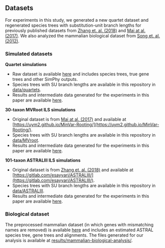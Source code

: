 ## Datasets

For experiments in this study, we generated a new quartet dataset and regenerated species trees with substitution-unit branch lengths for previously published datasets from [Zhang et. al. (2018)](https://bmcbioinformatics.biomedcentral.com/articles/10.1186/s12859-018-2129-y) and [Mai at al. (2017)](https://journals.plos.org/plosone/article?id=10.1371/journal.pone.0182238). We also analyzed the mammalian biological dataset from [Song et. al. (2012)](https://www.pnas.org/doi/full/10.1073/pnas.1211733109).

### Simulated datasets

**Quartet simulations**

- Raw dataset is available [here](https://drive.google.com/file/d/1YJSfpRpw5x3Xg4O0d5R5Jbvzlmb7Mq1P/view?usp=sharing) and includes species trees, true gene trees and other SimPhy outputs.
- Species trees with SU branch lengths are available in this repository in [data/quartets](https://github.com/ytabatabaee/SU-branch-length/tree/main/data/quartets).
- Results and intermediate data generated for the experiments in this paper are available [here](https://drive.google.com/file/d/1kLMGEvtB-kTtQ8aCh82i2RvnIEDWwQyk/view?usp=sharing).

**30-taxon MVRoot ILS simulations**
- Original dataset is from [Mai at al. (2017)](https://journals.plos.org/plosone/article?id=10.1371/journal.pone.0182238) and available at [https://uym2.github.io/MinVar-Rooting/](https://uym2.github.io/MinVar-Rooting/).
- Species trees with SU branch lengths are available in this repository in [data/MVroot](https://github.com/ytabatabaee/SU-branch-length/tree/main/data/MVroot).
- Results and intermediate data generated for the experiments in this paper are available [here](https://drive.google.com/file/d/1SE_yU_tWvntpA7B54I3Yexob25HTPKGK/view?usp=sharing).

**101-taxon ASTRALIII ILS simulations**
- Original dataset is from [Zhang et. al. (2018)](https://bmcbioinformatics.biomedcentral.com/articles/10.1186/s12859-018-2129-y) and available at [https://gitlab.com/esayyari/ASTRALIII/](https://gitlab.com/esayyari/ASTRALIII/).
- Species trees with SU branch lengths are available in this repository in [data/ASTRALIII](https://github.com/ytabatabaee/SU-branch-length/tree/main/data/MVroot).
- Results and intermediate data generated for the experiments in this paper are available [here](https://drive.google.com/file/d/1sU72tHO5oe39ZZ_IPl0LdoXHs6H5TAUU/view?usp=sharing).

### Biological dataset
The preprocessed mammalian dataset (in which genes with mismatching names are removed) is available [here](https://drive.google.com/drive/folders/0B0lcoFFOYQf8SlZvQmlOSkFJaEE?resourcekey=0-ClOa-cr-C3TeBWQlQuxmZw) and includes an estimated ASTRAL species tree, gene trees and alignments. The files generated for our analysis is available at [results/mammalian-biological-analysis/](https://github.com/ytabatabaee/SU-branch-length/tree/main/results/mammalian-biological-analysis). 
